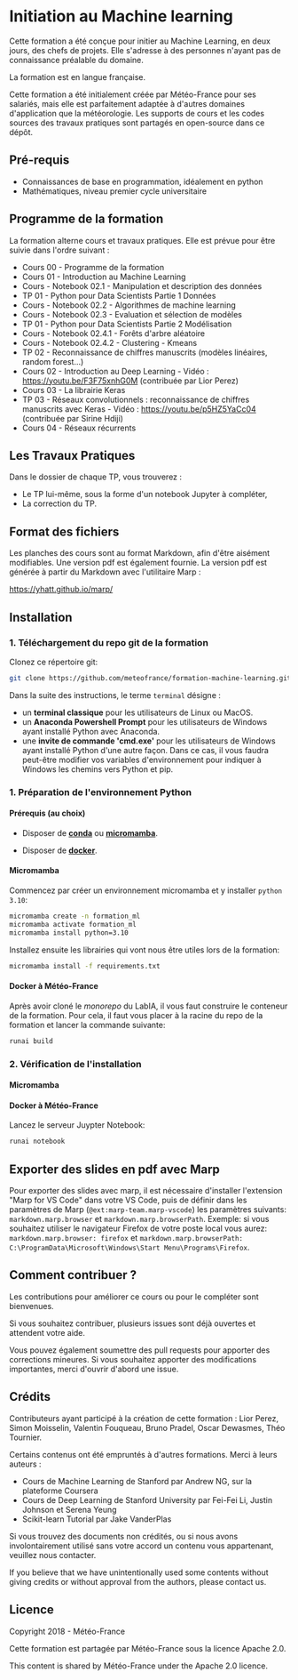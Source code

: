 # Initiation au Machine learning

Cette formation a été conçue pour initier au Machine Learning, en deux jours, des chefs de projets. Elle s'adresse à des personnes n'ayant pas de connaissance préalable du domaine.

La formation est en langue française.

Cette formation a été initialement créée par Météo-France pour ses salariés, mais elle est parfaitement adaptée à d'autres domaines d'application que la météorologie. Les supports de cours et les codes sources des travaux pratiques sont partagés en open-source dans ce dépôt.

## Pré-requis

  * Connaissances de base en programmation, idéalement en python
  * Mathématiques, niveau premier cycle universitaire

## Programme de la formation

La formation alterne cours et travaux pratiques. Elle est prévue pour être suivie dans l'ordre suivant :

  * Cours 00    - Programme de la formation
  * Cours 01    - Introduction au Machine Learning 
  * Cours - Notebook 02.1  - Manipulation et description des données  
  * TP 01       - Python pour Data Scientists Partie 1 Données
  * Cours - Notebook 02.2  - Algorithmes de machine learning  
  * Cours - Notebook 02.3  - Evaluation et sélection de modèles 
  * TP 01       - Python pour Data Scientists Partie 2 Modélisation
  * Cours - Notebook 02.4.1  - Forêts d'arbre aléatoire
  * Cours - Notebook 02.4.2  - Clustering - Kmeans
  * TP 02       - Reconnaissance de chiffres manuscrits (modèles linéaires, random forest...)
  * Cours 02    - Introduction au Deep Learning - Vidéo : https://youtu.be/F3F75xnhG0M (contribuée par Lior Perez)
  * Cours 03    - La librairie Keras
  * TP 03       - Réseaux convolutionnels : reconnaissance de chiffres manuscrits avec Keras - Vidéo : https://youtu.be/p5HZ5YaCc04 (contribuée par Sirine Hdiji)
  * Cours 04    - Réseaux récurrents

## Les Travaux Pratiques

Dans le dossier de chaque TP, vous trouverez :

  * Le TP lui-même, sous la forme d'un notebook Jupyter à compléter,
  * La correction du TP.

## Format des fichiers

Les planches des cours sont au format Markdown, afin d'être aisément modifiables. Une version pdf est également fournie. La version pdf est générée à partir du Markdown avec l'utilitaire Marp :

https://yhatt.github.io/marp/

## Installation

### 1. Téléchargement du repo git de la formation

Clonez ce répertoire git:

```bash
git clone https://github.com/meteofrance/formation-machine-learning.git
```

Dans la suite des instructions, le terme `terminal` désigne :

* un **terminal classique** pour les utilisateurs de Linux ou MacOS.
* un **Anaconda Powershell Prompt** pour les utilisateurs de Windows ayant installé Python avec Anaconda.
* une **invite de commande 'cmd.exe'** pour les utilisateurs de Windows ayant installé Python d'une autre façon. Dans ce cas, il vous faudra peut-être modifier vos variables d'environnement pour indiquer à Windows les chemins vers Python et pip. 


### 1. Préparation de l'environnement Python

#### Prérequis (au choix)
- Disposer de **[conda](https://docs.conda.io/projects/conda/en/latest/user-guide/install/index.html)** ou **[micromamba](https://mamba.readthedocs.io/en/latest/user_guide/micromamba.html)**.

- Disposer de **[docker](https://docs.docker.com/engine/install/)**.

#### Micromamba

Commencez par créer un environnement micromamba et y installer `python 3.10`:
```bash
micromamba create -n formation_ml
micromamba activate formation_ml
micromamba install python=3.10
```

Installez ensuite les librairies qui vont nous être utiles lors de la formation:
```bash
micromamba install -f requirements.txt
```

#### Docker à Météo-France
Après avoir cloné le *monorepo* du LabIA, il vous faut construire le conteneur de la formation. Pour cela, il faut vous placer à la racine du repo de la formation et lancer la commande suivante:

```bash
runai build
```

### 2. Vérification de l'installation

#### Micromamba

#### Docker à Météo-France

Lancez le serveur Juypter Notebook:
```bash
runai notebook
```

## Exporter des slides en pdf avec Marp

Pour exporter des slides avec marp, il est nécessaire d'installer l'extension "Marp for VS Code" dans votre VS Code, puis de définir dans les paramètres de Marp (`@ext:marp-team.marp-vscode`) les paramètres suivants: `markdown.marp.browser` et `markdown.marp.browserPath`.
Exemple: si vous souhaitez utiliser le navigateur Firefox de votre poste local vous aurez: `markdown.marp.browser: firefox` et `markdown.marp.browserPath: C:\ProgramData\Microsoft\Windows\Start Menu\Programs\Firefox`.


## Comment contribuer ?

Les contributions pour améliorer ce cours ou pour le compléter sont bienvenues.

Si vous souhaitez contribuer, plusieurs issues sont déjà ouvertes et attendent votre aide.

Vous pouvez également soumettre des pull requests pour apporter des corrections mineures. Si vous souhaitez apporter des modifications importantes, merci d'ouvrir d'abord une issue.

## Crédits

Contributeurs ayant participé à la création de cette formation : Lior Perez, Simon Moisselin, Valentin Fouqueau, Bruno Pradel, Oscar Dewasmes, Théo Tournier.

Certains contenus ont été empruntés à d'autres formations. Merci à leurs auteurs :

  * Cours de Machine Learning de Stanford par Andrew NG, sur la plateforme Coursera
  * Cours de Deep Learning de Stanford University par Fei-Fei Li, Justin Johnson et Serena Yeung
  * Scikit-learn Tutorial par Jake VanderPlas

Si vous trouvez des documents non crédités, ou si nous avons involontairement utilisé sans votre accord un contenu vous appartenant, veuillez nous contacter.

If you believe that we have unintentionally used some contents without giving credits or without approval from the authors, please contact us.

## Licence

Copyright 2018 - Météo-France

Cette formation est partagée par Météo-France sous la licence Apache 2.0.

This content is shared by Météo-France under the Apache 2.0 licence.
